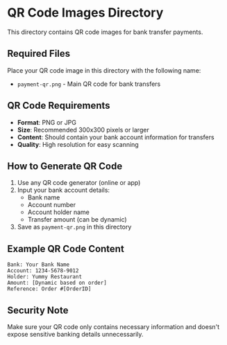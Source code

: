 # QR Code Images Directory

This directory contains QR code images for bank transfer payments.

## Required Files

Place your QR code image in this directory with the following name:
- `payment-qr.png` - Main QR code for bank transfers

## QR Code Requirements

- **Format**: PNG or JPG
- **Size**: Recommended 300x300 pixels or larger
- **Content**: Should contain your bank account information for transfers
- **Quality**: High resolution for easy scanning

## How to Generate QR Code

1. Use any QR code generator (online or app)
2. Input your bank account details:
   - Bank name
   - Account number
   - Account holder name
   - Transfer amount (can be dynamic)
3. Save as `payment-qr.png` in this directory

## Example QR Code Content

```
Bank: Your Bank Name
Account: 1234-5678-9012
Holder: Yummy Restaurant
Amount: [Dynamic based on order]
Reference: Order #[OrderID]
```

## Security Note

Make sure your QR code only contains necessary information and doesn't expose sensitive banking details unnecessarily.

